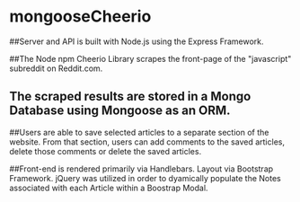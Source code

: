 # mongooseCheerio



##Server and API is built with Node.js using the Express Framework.   

##The Node npm Cheerio Library scrapes the front-page of the "javascript" subreddit on Reddit.com. 
## The scraped results are stored in a Mongo Database using Mongoose as an ORM.
##Users are able to save selected articles to a separate section of the website.  From that section, users can add comments to the saved articles, delete those comments or delete the saved articles.


##Front-end is rendered primarily via Handlebars. Layout via Bootstrap Framework. jQuery was utilized in order to dyamically populate the Notes associated with each Article within a Boostrap Modal. 